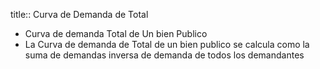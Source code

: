 title:: Curva de Demanda de Total

- Curva de demanda Total de Un bien Publico
- La Curva de demanda de Total de  un bien publico se calcula como la suma de demandas inversa de demanda de todos los demandantes